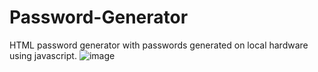 # Password-Generator
HTML password generator with passwords generated on local hardware using javascript.
![image](https://github.com/SharpPig/Password-Generator/assets/43187312/f8be1b57-db7c-4c1f-8dd1-0123ca3cf056)
